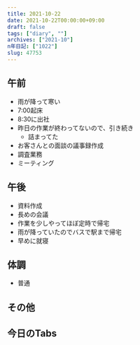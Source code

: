 ```yaml
---
title: 2021-10-22
date: 2021-10-22T00:00:00+09:00
draft: false
tags: ["diary", ""]
archives: ["2021-10"]
n年日記: ["1022"]
slug: 47753
---
```

## 午前
- 雨が降って寒い
- 7:00起床
- 8:30に出社
- 昨日の作業が終わってないので、引き続き
  - 詰まってた
- お客さんとの面談の議事録作成
- 調査業務
- ミーティング
## 午後
- 資料作成
- 長めの会議
- 作業を少しやってほぼ定時で帰宅
- 雨が降っていたのでバスで駅まで帰宅
- 早めに就寝
## 体調
- 普通
## その他
## 今日のTabs